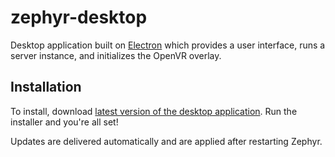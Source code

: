 # zephyr-desktop

Desktop application built on [Electron](https://electronjs.org/) which provides a user interface, runs a server instance, and initializes the OpenVR overlay.

## Installation
To install, download [latest version of the desktop application](https://github.com/ThomasGaubert/zephyr/releases/latest). Run the installer and you're all set!

Updates are delivered automatically and are applied after restarting Zephyr.
